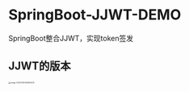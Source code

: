 # SpringBoot-JJWT-DEMO
SpringBoot整合JJWT，实现token签发

## JJWT的版本

<img src="/Users/wanglufei/Library/Application Support/typora-user-images/image-20220412142655429.png" alt="image-20220412142655429" style="zoom: 25%;" />
